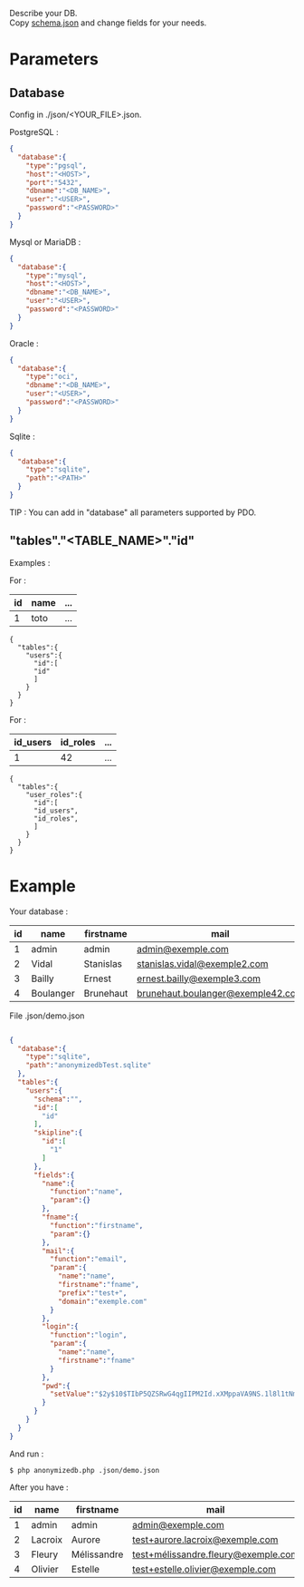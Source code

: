 Describe your DB.  
Copy [schema.json](schema.json) and change fields for your needs.  

Parameters
==========

Database
--------

Config in ./json/<YOUR_FILE>.json.  

PostgreSQL :  
```json
{
  "database":{
    "type":"pgsql",
    "host":"<HOST>",
    "port":"5432",
    "dbname":"<DB_NAME>",
    "user":"<USER>",
    "password":"<PASSWORD>"
  }
}
```

Mysql or MariaDB :  
```json
{
  "database":{
    "type":"mysql",
    "host":"<HOST>",
    "dbname":"<DB_NAME>",
    "user":"<USER>",
    "password":"<PASSWORD>"
  }
}
```

Oracle :  
```json
{
  "database":{
    "type":"oci",
    "dbname":"<DB_NAME>",
    "user":"<USER>",
    "password":"<PASSWORD>"
  }
}
```

Sqlite :  
```json
{
  "database":{
    "type":"sqlite",
    "path":"<PATH>"
  }
}
```

TIP : You can add in "database" all parameters supported by PDO.  


"tables"."<TABLE_NAME>"."id"
----------------------------

Examples :  

For :  

| id | name | ... |
|----|------|-----|
| 1  | toto | ... |

```
{
  "tables":{
    "users":{
      "id":[
      "id"
      ]
    }
  }
}
```

For :  

| id_users | id_roles | ... |
|----------|----------|-----|
| 1        | 42       | ... |

```
{
  "tables":{
    "user_roles":{
      "id":[
      "id_users",
      "id_roles",
      ]
    }
  }
}
```

Example
=======

Your database :  

| id | name       | firstname  | mail                               | login       | pwd                                                          |
|----|------------|------------|------------------------------------|-------------|--------------------------------------------------------------|
| 1  | admin      | admin      | admin@exemple.com                  | admin       | $2y$10$TIbP5QZSRwG4qgIIPM2Id.xXMppaVA9NS.1l8l1tNmOXcrsPc0tw. |
| 2  | Vidal      | Stanislas  | stanislas.vidal@exemple2.com       | svidal      | $2y$10$MJqgEaabRg7E0u0ijfN89uxYCj7A8yl55jO6Ln4TXDRDY0lLhzJ.O |
| 3  | Bailly     | Ernest     | ernest.bailly@exemple3.com         | ebailly     | $2y$10$JRxko3xIdSbrSDUdX6bTgeE/l4bhPbpDtSGZ6.rEXmkJfaz4zXHty |
| 4  | Boulanger  | Brunehaut  | brunehaut.boulanger@exemple42.com  | bboulanger  | $2y$10$4NpShLrWcc3feINtfqC2F.30oJ/yT3w9S98sgDP7jGlJEBSX54u.2 |


File .json/demo.json  
```json

{
  "database":{
    "type":"sqlite",
    "path":"anonymizedbTest.sqlite"
  },
  "tables":{
    "users":{
      "schema":"",
      "id":[
        "id"
      ],
      "skipline":{
        "id":[
          "1"
        ]
      },
      "fields":{
        "name":{
          "function":"name",
          "param":{}
        },
        "fname":{
          "function":"firstname",
          "param":{}
        },
        "mail":{
          "function":"email",
          "param":{
            "name":"name",
            "firstname":"fname",
            "prefix":"test+",
            "domain":"exemple.com"
          }
        },
        "login":{
          "function":"login",
          "param":{
            "name":"name",
            "firstname":"fname"
          }
        },
        "pwd":{
          "setValue":"$2y$10$TIbP5QZSRwG4qgIIPM2Id.xXMppaVA9NS.1l8l1tNmOXcrsPc0tw."
        }
      }
    }
  }
}
```

And run :  
```
$ php anonymizedb.php .json/demo.json
```

After you have :  

| id | name       | firstname   | mail                                 | login    | pwd                                                          |
|----|------------|-------------|--------------------------------------|----------|--------------------------------------------------------------|
| 1  | admin      | admin       | admin@exemple.com                    | admin    | $2y$10$TIbP5QZSRwG4qgIIPM2Id.xXMppaVA9NS.1l8l1tNmOXcrsPc0tw. |
| 2  | Lacroix    | Aurore      | test+aurore.lacroix@exemple.com      | alacroix | $2y$10$TIbP5QZSRwG4qgIIPM2Id.xXMppaVA9NS.1l8l1tNmOXcrsPc0tw. |
| 3  | Fleury     | Mélissandre | test+mélissandre.fleury@exemple.com   | mfleury  | $2y$10$TIbP5QZSRwG4qgIIPM2Id.xXMppaVA9NS.1l8l1tNmOXcrsPc0tw. |
| 4  | Olivier    | Estelle     | test+estelle.olivier@exemple.com     | eolivier | $2y$10$TIbP5QZSRwG4qgIIPM2Id.xXMppaVA9NS.1l8l1tNmOXcrsPc0tw. |

